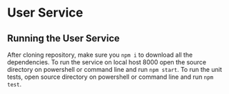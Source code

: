 # User Service

## Running the User Service

After cloning repository, make sure you `npm i` to download all the dependencies.
To run the service on local host 8000 open the source directory on powershell or command line and run `npm start`.
To run the unit tests, open source directory on powershell or command line and run `npm test`.
